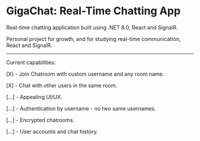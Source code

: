 # GigaChat: Real-Time Chatting App #
Real-time chatting application built using .NET 8.0, React and SignalR.

Personal project for growth, and for studying real-time communication, React and SignalR.

-----------------------------------------------------------------------------------------

Current capabilities:

[X] - Join Chatroom with custom username and any room name.

[X] - Chat with other users in the same room.

[...] - Appealing UI/UX.

[...] - Authentication by username - no two same usernames.

[...] - Encrypted chatrooms.

[...] - User accounts and chat history.

